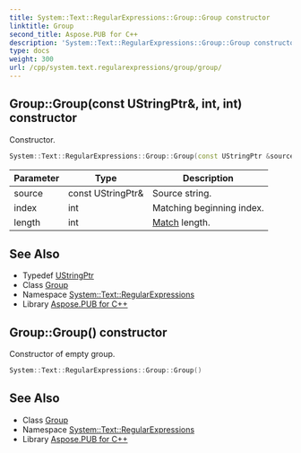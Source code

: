 ```yaml
---
title: System::Text::RegularExpressions::Group::Group constructor
linktitle: Group
second_title: Aspose.PUB for C++
description: 'System::Text::RegularExpressions::Group::Group constructor. Constructor in C++.'
type: docs
weight: 300
url: /cpp/system.text.regularexpressions/group/group/
---
```

## Group::Group(const UStringPtr\&, int, int) constructor


Constructor.

```cpp
System::Text::RegularExpressions::Group::Group(const UStringPtr &source, int index, int length)
```


| Parameter | Type | Description |
| --- | --- | --- |
| source | const UStringPtr\& | Source string. |
| index | int | Matching beginning index. |
| length | int | [Match](../../match/) length. |

## See Also

* Typedef [UStringPtr](../../ustringptr/)
* Class [Group](../)
* Namespace [System::Text::RegularExpressions](../../)
* Library [Aspose.PUB for C++](../../../)
## Group::Group() constructor


Constructor of empty group.

```cpp
System::Text::RegularExpressions::Group::Group()
```

## See Also

* Class [Group](../)
* Namespace [System::Text::RegularExpressions](../../)
* Library [Aspose.PUB for C++](../../../)
